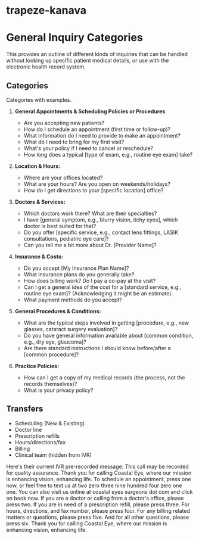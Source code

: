 # trapeze-kanava


# General Inquiry Categories
This provides an outline of different kinds of inquiries that can be handled without looking up specific patient medical details, or use with the electronic health record system.

## Categories
Categories with examples.

1.  **General Appointments & Scheduling Policies or Procedures**
    *   Are you accepting new patients?
    *   How do I schedule an appointment (first time or follow-up)?
    *   What information do I need to provide to make an appointment?
    *   What do I need to bring for my first visit?
    *   What's your policy if I need to cancel or reschedule?
    *   How long does a typical [type of exam, e.g., routine eye exam] take?

2.  **Location & Hours:**
    *   Where are your offices located?
    *   What are your hours? Are you open on weekends/holidays?
    *   How do I get directions to your [specific location] office?

3.  **Doctors & Services:**
    *   Which doctors work there? What are their specialties?
    *   I have [general symptom, e.g., blurry vision, itchy eyes], which doctor is best suited for that?
    *   Do you offer [specific service, e.g., contact lens fittings, LASIK consultations, pediatric eye care]?
    *   Can you tell me a bit more about Dr. [Provider Name]?

4.  **Insurance & Costs:**
    *   Do you accept [My Insurance Plan Name]?
    *   What insurance plans do you generally take?
    *   How does billing work? Do I pay a co-pay at the visit?
    *   Can I get a general idea of the cost for a [standard service, e.g., routine eye exam]? (Acknowledging it might be an estimate).
    *   What payment methods do you accept?

5.  **General Procedures & Conditions:**
    *   What are the typical steps involved in getting [procedure, e.g., new glasses, cataract surgery evaluation]?
    *   Do you have general information available about [common condition, e.g., dry eye, glaucoma]?
    *   Are there standard instructions I should know before/after a [common procedure]?

6.  **Practice Policies:**
    *   How can I get a copy of my medical records (the process, not the records themselves)?
    *   What is your privacy policy?


## Transfers
- Scheduling (New & Existing)
- Doctor line
- Prescription refills
- Hours/directions/fax
- Billing
- Clinical team (hidden from IVR)

Here's their current IVR pre-recorded message:
This call may be recorded for quality assurance. Thank you for calling Coastal Eye, where our mission is enhancing vision, enhancing life. To schedule an appointment, press one now, or feel free to text us at two zero three nine hundred four zero one one. You can also visit us online at coastal eyes surgeons dot com and click on book now. If you are a doctor or calling from a doctor's office, please press two. If you are in need of a prescription refill, please press three. For hours, directions, and fax number, please press four. For any billing related matters or questions, please press five. And for all other questions, please press six. Thank you for calling Coastal Eye, where our mission is enhancing vision, enhancing life.